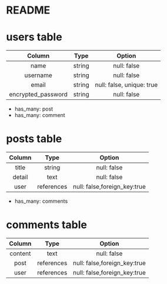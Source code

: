 # README
# users table   
|Column|Type|Option|   
| :--: | :--: | :--: |   
| name| string | null: false |
| username| string | null: false |
| email | string | null: false, unique: true |   
| encrypted_password | string | null: false | 

 + has_many: post
 + has_many: comment

# posts table  
  
| Column | Type | Option |   
| :--: | :--: | :--: |   
| title | string | null: false |  
| detail | text | null: false | 
| user | references | null: false,foreign_key:true  |   

 + has_many: comments


# comments table   

| Column | Type | Option |   
| :--: | :--: | :--: |   
| content | text | null: false | 
| post | references | null: false,foreign_key:true  | 
| user | references | null: false,foreign_key:true  |  
